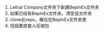 1. Lethal Company文件夹下新建BepInEx文件夹
2. 如果已经有BepInEx文件夹，清空该文件夹
3. clone此repo，解压在BepInEx文件夹里
4. 找我要皮套人压缩包
